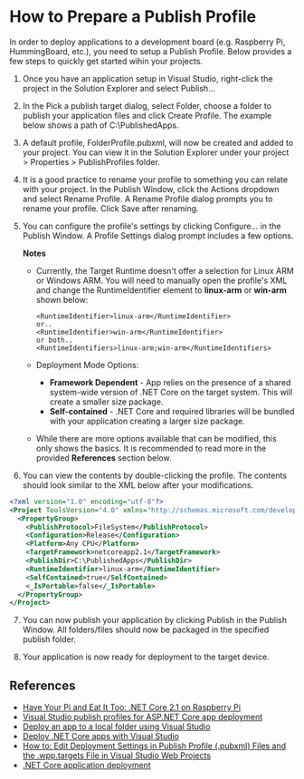 # How to Prepare a Publish Profile

In order to deploy applications to a development board (e.g. Raspberry Pi, HummingBoard, etc.), you need to setup a Publish Profile.  Below provides a few steps to quickly get started wihin your projects.

1. Once you have an application setup in Visual Studio, right-click the project in the Solution Explorer and select Publish...

2. In the Pick a publish target dialog, select Folder, choose a folder to publish your application files and click Create Profile.  The example below shows a path of C:\PublishedApps.

3. A default profile, FolderProfile.pubxml, will now be created and added to your project.  You can view it in the Solution Explorer under your project > Properties > PublishProfiles folder.

4. It is a good practice to rename your profile to something you can relate with your project.  In the Publish Window, click the Actions dropdown and select Rename Profile.  A Rename Profile dialog prompts you to rename your profile.  Click Save after renaming.

5. You can configure the profile's settings by clicking Configure... in the Publish Window.  A Profile Settings dialog prompt includes a few options.  
  
    **Notes**  
    * Currently, the Target Runtime doesn't offer a selection for Linux ARM or Windows ARM.  You will need to manually open the profile's XML and change the RuntimeIdentifier element to **linux-arm** or **win-arm** shown below:

        ```
        <RuntimeIdentifier>linux-arm</RuntimeIdentifier>
        or..
        <RuntimeIdentifier>win-arm</RuntimeIdentifier>
        or both..
        <RuntimeIdentifiers>linux-arm;win-arm</RuntimeIdentifiers>
        ```  
  
    * Deployment Mode Options:
        * **Framework Dependent** - App relies on the presence of a shared system-wide version of .NET Core on the target system.  This will create a smaller size package.
        * **Self-contained** - .NET Core and required libraries will be bundled with your application creating a larger size package.
  
     * While there are more options available that can be modified, this only shows the basics.  It is recommended to read more in the provided **References** section below.

6. You can view the contents by double-clicking the profile.  The contents should look similar to the XML below after your modifications.

```xml
<?xml version="1.0" encoding="utf-8"?>
<Project ToolsVersion="4.0" xmlns="http://schemas.microsoft.com/developer/msbuild/2003">
  <PropertyGroup>
    <PublishProtocol>FileSystem</PublishProtocol>
    <Configuration>Release</Configuration>
    <Platform>Any CPU</Platform>
    <TargetFramework>netcoreapp2.1</TargetFramework>
    <PublishDir>C:\PublishedApps</PublishDir>
    <RuntimeIdentifier>linux-arm</RuntimeIdentifier>
    <SelfContained>true</SelfContained>
    <_IsPortable>false</_IsPortable>
  </PropertyGroup>
</Project>
```

7. You can now publish your application by clicking Publish in the Publish Window.  All folders/files should now be packaged in the specified publish folder.

8. Your application is now ready for deployment to the target device.

## References
* [Have Your Pi and Eat It Too: .NET Core 2.1 on Raspberry Pi](https://channel9.msdn.com/Events/dotnetConf/2018/S314)
* [Visual Studio publish profiles for ASP.NET Core app deployment](https://docs.microsoft.com/en-us/aspnet/core/host-and-deploy/visual-studio-publish-profiles?view=aspnetcore-2.2)
* [Deploy an app to a local folder using Visual Studio](https://docs.microsoft.com/en-us/visualstudio/deployment/quickstart-deploy-to-local-folder?view=vs-2017)
* [Deploy .NET Core apps with Visual Studio](https://docs.microsoft.com/en-us/dotnet/core/deploying/deploy-with-vs?tabs=vs156)
* [How to: Edit Deployment Settings in Publish Profile (.pubxml) Files and the .wpp.targets File in Visual Studio Web Projects](https://go.microsoft.com/fwlink/?LinkID=208121)
* [.NET Core application deployment](https://docs.microsoft.com/en-us/dotnet/core/deploying/)



  





